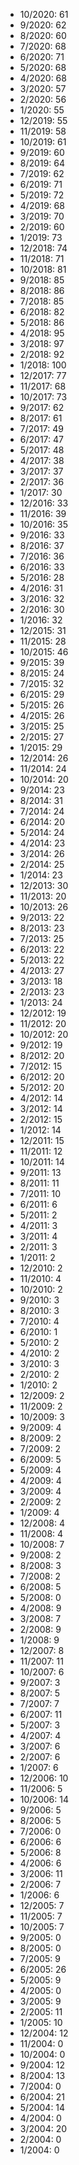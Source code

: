 *  10/2020: 61
*  9/2020: 62
*  8/2020: 60
*  7/2020: 68
*  6/2020: 71
*  5/2020: 68
*  4/2020: 68
*  3/2020: 57
*  2/2020: 56
*  1/2020: 55
*  12/2019: 55
*  11/2019: 58
*  10/2019: 61
*  9/2019: 60
*  8/2019: 64
*  7/2019: 62
*  6/2019: 71
*  5/2019: 72
*  4/2019: 68
*  3/2019: 70
*  2/2019: 60
*  1/2019: 73
*  12/2018: 74
*  11/2018: 71
*  10/2018: 81
*  9/2018: 85
*  8/2018: 86
*  7/2018: 85
*  6/2018: 82
*  5/2018: 86
*  4/2018: 95
*  3/2018: 97
*  2/2018: 92
*  1/2018: 100
*  12/2017: 77
*  11/2017: 68
*  10/2017: 73
*  9/2017: 62
*  8/2017: 61
*  7/2017: 49
*  6/2017: 47
*  5/2017: 48
*  4/2017: 38
*  3/2017: 37
*  2/2017: 36
*  1/2017: 30
*  12/2016: 33
*  11/2016: 39
*  10/2016: 35
*  9/2016: 33
*  8/2016: 37
*  7/2016: 36
*  6/2016: 33
*  5/2016: 28
*  4/2016: 31
*  3/2016: 32
*  2/2016: 30
*  1/2016: 32
*  12/2015: 31
*  11/2015: 28
*  10/2015: 46
*  9/2015: 39
*  8/2015: 24
*  7/2015: 32
*  6/2015: 29
*  5/2015: 26
*  4/2015: 26
*  3/2015: 25
*  2/2015: 27
*  1/2015: 29
*  12/2014: 26
*  11/2014: 24
*  10/2014: 20
*  9/2014: 23
*  8/2014: 31
*  7/2014: 24
*  6/2014: 20
*  5/2014: 24
*  4/2014: 23
*  3/2014: 26
*  2/2014: 25
*  1/2014: 23
*  12/2013: 30
*  11/2013: 20
*  10/2013: 26
*  9/2013: 22
*  8/2013: 23
*  7/2013: 25
*  6/2013: 22
*  5/2013: 22
*  4/2013: 27
*  3/2013: 18
*  2/2013: 23
*  1/2013: 24
*  12/2012: 19
*  11/2012: 20
*  10/2012: 20
*  9/2012: 19
*  8/2012: 20
*  7/2012: 15
*  6/2012: 20
*  5/2012: 20
*  4/2012: 14
*  3/2012: 14
*  2/2012: 15
*  1/2012: 14
*  12/2011: 15
*  11/2011: 12
*  10/2011: 14
*  9/2011: 13
*  8/2011: 11
*  7/2011: 10
*  6/2011: 6
*  5/2011: 2
*  4/2011: 3
*  3/2011: 4
*  2/2011: 3
*  1/2011: 2
*  12/2010: 2
*  11/2010: 4
*  10/2010: 2
*  9/2010: 3
*  8/2010: 3
*  7/2010: 4
*  6/2010: 1
*  5/2010: 2
*  4/2010: 2
*  3/2010: 3
*  2/2010: 2
*  1/2010: 2
*  12/2009: 2
*  11/2009: 2
*  10/2009: 3
*  9/2009: 4
*  8/2009: 2
*  7/2009: 2
*  6/2009: 5
*  5/2009: 4
*  4/2009: 4
*  3/2009: 4
*  2/2009: 2
*  1/2009: 4
*  12/2008: 4
*  11/2008: 4
*  10/2008: 7
*  9/2008: 2
*  8/2008: 3
*  7/2008: 2
*  6/2008: 5
*  5/2008: 0
*  4/2008: 9
*  3/2008: 7
*  2/2008: 9
*  1/2008: 9
*  12/2007: 8
*  11/2007: 11
*  10/2007: 6
*  9/2007: 3
*  8/2007: 5
*  7/2007: 7
*  6/2007: 11
*  5/2007: 3
*  4/2007: 4
*  3/2007: 6
*  2/2007: 6
*  1/2007: 6
*  12/2006: 10
*  11/2006: 5
*  10/2006: 14
*  9/2006: 5
*  8/2006: 5
*  7/2006: 0
*  6/2006: 6
*  5/2006: 8
*  4/2006: 6
*  3/2006: 11
*  2/2006: 7
*  1/2006: 6
*  12/2005: 7
*  11/2005: 7
*  10/2005: 7
*  9/2005: 0
*  8/2005: 0
*  7/2005: 9
*  6/2005: 26
*  5/2005: 9
*  4/2005: 0
*  3/2005: 9
*  2/2005: 11
*  1/2005: 10
*  12/2004: 12
*  11/2004: 0
*  10/2004: 0
*  9/2004: 12
*  8/2004: 13
*  7/2004: 0
*  6/2004: 21
*  5/2004: 14
*  4/2004: 0
*  3/2004: 20
*  2/2004: 0
*  1/2004: 0